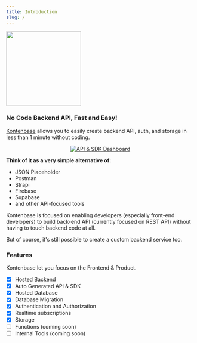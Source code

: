 ```yaml
---
title: Introduction
slug: /
---
```


<p>
<img width="200" src="https://user-images.githubusercontent.com/2161622/148682295-02674a97-62b0-41cc-90f0-793ef7065689.png"/>
</p>
<h3>No Code Backend API, Fast and Easy!</h3>
<p><a href="https://kontenbase.com" target="_blank">Kontenbase</a> allows you to easily create backend API, auth, and storage in less than 1 minute without coding.</p>

<p align="center">
  <a href="https://kontenbase.com">
    <img src="https://user-images.githubusercontent.com/2161622/146642683-b1f4530d-86d0-4494-880e-d9313817161c.png" alt="API & SDK Dashboard" />
  </a>
</p>

**Think of it as a very simple alternative of:**
- JSON Placeholder
- Postman
- Strapi
- Firebase
- Supabase
- and other API-focused tools

Kontenbase is focused on enabling developers (especially front-end developers) to build back-end API (currently focused on REST API) without having to touch backend code at all.

But of course, it's still possible to create a custom backend service too.

### Features
Kontenbase let you focus on the Frontend & Product.

- [x] Hosted Backend
- [x] Auto Generated API & SDK
- [x] Hosted Database
- [x] Database Migration
- [x] Authentication and Authorization
- [x] Realtime subscriptions
- [x] Storage
- [ ] Functions (coming soon)
- [ ] Internal Tools (coming soon)
